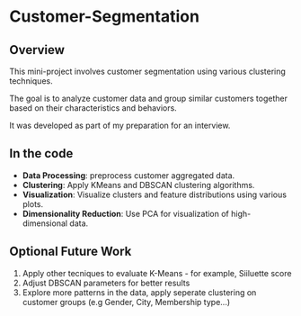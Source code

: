 # Customer-Segmentation

## Overview

This mini-project involves customer segmentation using various clustering techniques.

The goal is to analyze customer data and group similar customers together based on their characteristics and behaviors.

It was developed as part of my preparation for an interview.


## In the code

- **Data Processing**: preprocess customer aggregated data.
- **Clustering**: Apply KMeans and DBSCAN clustering algorithms.
- **Visualization**: Visualize clusters and feature distributions using various plots.
- **Dimensionality Reduction**: Use PCA for visualization of high-dimensional data.

## Optional Future Work
  1.  Apply other tecniques to evaluate K-Means - for example, Siiluette score
  2.  Adjust DBSCAN parameters for better results
  3.  Explore more patterns in the data, apply seperate clustering on customer groups (e.g Gender, City, Membership type...)
